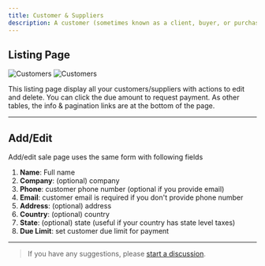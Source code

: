 ```yaml
---
title: Customer & Suppliers
description: A customer (sometimes known as a client, buyer, or purchaser) is the recipient of a good, service or a product - obtained from a vendor, or supplier via a financial transaction or exchange for money. Supplier is wholesaler, sells goods or merchandise to retailers
---
```


## Listing Page

![Customers](/images/light/customers.png 'Customers')
![Customers](/images/dark/customers.png 'Customers')

This listing page display all your customers/suppliers with actions to edit and delete. You can click the due amount to request payment. As other tables, the info & pagination links are at the bottom of the page.

---

## Add/Edit

Add/edit sale page uses the same form with following fields

1. **Name**: Full name
2. **Company**: (optional) company
3. **Phone**: customer phone number (optional if you provide email)
4. **Email**: customer email is required if you don't provide phone number
5. **Address**: (optional) address
6. **Country**: (optional) country
7. **State**: (optional) state (useful if your country has state level taxes)
8. **Due Limit**: set customer due limit for payment

---

> If you have any suggestions, please [start a discussion](https://github.com/SmartPOS-co/docs/discussions/new?category=ideas).
